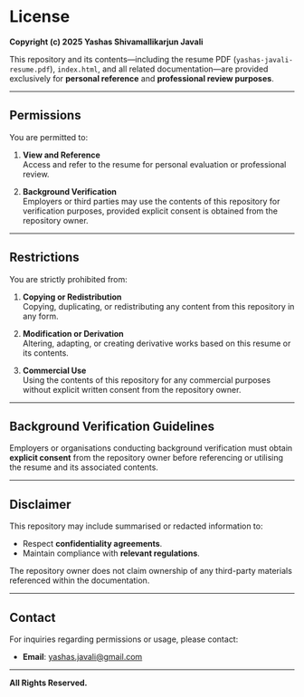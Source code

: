 # License

**Copyright (c) 2025 Yashas Shivamallikarjun Javali**

This repository and its contents—including the resume PDF (`yashas-javali-resume.pdf`), `index.html`, and all related documentation—are provided exclusively for **personal reference** and **professional review purposes**.

---

## Permissions

You are permitted to:

1. **View and Reference**  
   Access and refer to the resume for personal evaluation or professional review.

2. **Background Verification**  
   Employers or third parties may use the contents of this repository for verification purposes, provided explicit consent is obtained from the repository owner.

---

## Restrictions

You are strictly prohibited from:

1. **Copying or Redistribution**  
   Copying, duplicating, or redistributing any content from this repository in any form.

2. **Modification or Derivation**  
   Altering, adapting, or creating derivative works based on this resume or its contents.

3. **Commercial Use**  
   Using the contents of this repository for any commercial purposes without explicit written consent from the repository owner.

---

## Background Verification Guidelines

Employers or organisations conducting background verification must obtain **explicit consent** from the repository owner before referencing or utilising the resume and its associated contents.

---

## Disclaimer

This repository may include summarised or redacted information to:

- Respect **confidentiality agreements**.
- Maintain compliance with **relevant regulations**.

The repository owner does not claim ownership of any third-party materials referenced within the documentation.

---

## Contact

For inquiries regarding permissions or usage, please contact:

- **Email**: [yashas.javali@gmail.com](mailto:yashas.javali@gmail.com)

---

**All Rights Reserved.**
